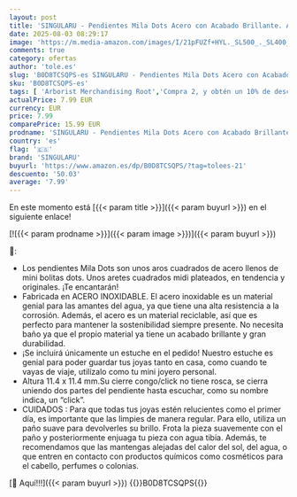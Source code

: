 ```yaml
---
layout: post
title: 'SINGULARU - Pendientes Mila Dots Acero con Acabado Brillante. Aro Cuadrados con Cierre Congo/Click. Joyas para Mujer'
date: 2025-08-03 08:29:17
image: 'https://m.media-amazon.com/images/I/21pFUZf+HYL._SL500_._SL400_.jpg'
comments: true
category: ofertas
author: 'tole.es'
slug: 'B0D8TCSQPS-es SINGULARU - Pendientes Mila Dots Acero con Acabado...'
sku: 'B0D8TCSQPS-es'
tags: [ 'Arborist Merchandising Root','Compra 2, y obtén un 10% de descuento','Compra 2, y obtén un 10% de descuento_JWL','Joyería para mujer','Moda','Moda Mujer','Pendientes para mujer','Selecciones de moda que son tendencia esta semana','Self Service','Special Features Stores','c8538d25-3af9-48d3-aeff-5f3ce5572a36_0','c8538d25-3af9-48d3-aeff-5f3ce5572a36_3301','c8538d25-3af9-48d3-aeff-5f3ce5572a36_6301','singularu','🇪🇸', ]
actualPrice: 7.99 EUR
currency: EUR
price: 7.99
comparePrice: 15.99 EUR
prodname: 'SINGULARU - Pendientes Mila Dots Acero con Acabado Brillante. Aro Cuadrados con Cierre Congo/Click. Joyas para Mujer'
country: 'es'
flag: '🇪🇸'
brand: 'SINGULARU'
buyurl: 'https://www.amazon.es/dp/B0D8TCSQPS/?tag=tolees-21'
descuento: '50.03'
average: '7.99'
---
```


En este momento está [{{< param title >}}]({{< param buyurl >}}) en el siguiente enlace!

[![{{< param prodname >}}]({{< param image >}})]({{< param buyurl >}})

🔎:

- Los pendientes Mila Dots son unos aros cuadrados de acero llenos de mini bolitas dots. Unos aretes cuadrados midi plateados, en tendencia y originales. ¡Te encantarán!
- Fabricada en ACERO INOXIDABLE. El acero inoxidable es un material genial para las amantes del agua, ya que tiene una alta resistencia a la corrosión. Además, el acero es un material reciclable, así que es perfecto para mantener la sostenibilidad siempre presente. No necesita baño ya que el propio material ya tiene un acabado brillante y gran durabilidad.
- ¡Se incluirá únicamente un estuche en el pedido! Nuestro estuche es genial para poder guardar tus joyas tanto en casa, como cuando te vayas de viaje, utilízalo como tu mini joyero personal.
- Altura 11.4 x 11.4 mm.Su cierre congo/click no tiene rosca, se cierra uniendo dos partes del pendiente hasta escuchar, como su nombre indica, un “click”.
- CUIDADOS : Para que todas tus joyas estén relucientes como el primer día, es importante que las limpies de manera regular. Para ello, utiliza un paño suave para devolverles su brillo. Frota la pieza suavemente con el paño y posteriormente enjuaga tu pieza con agua tibia. Además, te recomendamos que las mantengas alejadas del calor del sol, del agua, o que entren en contacto con productos químicos como cosméticos para el cabello, perfumes o colonias.

[🛒 Aquí!!!]({{< param buyurl >}})
{{<world>}}B0D8TCSQPS{{</world>}}

